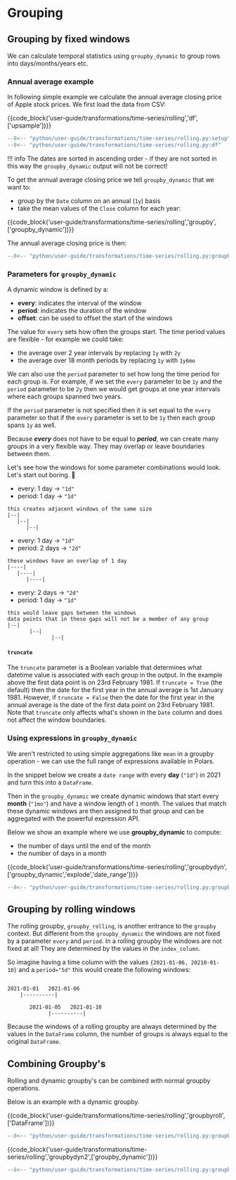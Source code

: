 # Grouping

## Grouping by fixed windows

We can calculate temporal statistics using `groupby_dynamic` to group rows into days/months/years etc.

### Annual average example

In following simple example we calculate the annual average closing price of Apple stock prices. We first load the data from CSV:

{{code_block('user-guide/transformations/time-series/rolling','df',['upsample'])}}

```python exec="on" result="text" session="user-guide/transformations/ts/rolling"
--8<-- "python/user-guide/transformations/time-series/rolling.py:setup"
--8<-- "python/user-guide/transformations/time-series/rolling.py:df"
```

!!! info 
    The dates are sorted in ascending order - if they are not sorted in this way the `groupby_dynamic` output will not be correct!

To get the annual average closing price we tell `groupby_dynamic` that we want to:

- group by the `Date` column on an annual (`1y`) basis
- take the mean values of the `Close` column for each year:

{{code_block('user-guide/transformations/time-series/rolling','groupby',['groupby_dynamic'])}}

The annual average closing price is then:

```python exec="on" result="text" session="user-guide/transformations/ts/rolling"
--8<-- "python/user-guide/transformations/time-series/rolling.py:groupby"
```

### Parameters for `groupby_dynamic`

A dynamic window is defined by a:

- **every**: indicates the interval of the window
- **period**: indicates the duration of the window
- **offset**: can be used to offset the start of the windows

The value for `every` sets how often the groups start. The time period values are flexible - for example we could take:

- the average over 2 year intervals by replacing `1y` with `2y`
- the average over 18 month periods by replacing `1y` with `1y6mo`

We can also use the `period` parameter to set how long the time period for each group is. For example, if we set the `every` parameter to be `1y` and the `period` parameter to be `2y` then we would get groups at one year intervals where each groups spanned two years.

If the `period` parameter is not specified then it is set equal to the `every` parameter so that if the `every` parameter is set to be `1y` then each group spans `1y` as well.

Because _**every**_ does not have to be equal to _**period**_, we can create many groups in a very flexible way. They may overlap
or leave boundaries between them.

Let's see how the windows for some parameter combinations would look. Let's start out boring. 🥱

>

- every: 1 day -> `"1d"`
- period: 1 day -> `"1d"`

```text
this creates adjacent windows of the same size
|--|
   |--|
      |--|
```

>

- every: 1 day -> `"1d"`
- period: 2 days -> `"2d"`

```text
these windows have an overlap of 1 day
|----|
   |----|
      |----|
```

>

- every: 2 days -> `"2d"`
- period: 1 day -> `"1d"`

```text
this would leave gaps between the windows
data points that in these gaps will not be a member of any group
|--|
       |--|
              |--|
```

#### `truncate`

The `truncate` parameter is a Boolean variable that determines what datetime value is associated with each group in the output. In the example above the first data point is on 23rd February 1981. If `truncate = True` (the default) then the date for the first year in the annual average is 1st January 1981. However, if `truncate = False` then the date for the first year in the annual average is the date of the first data point on 23rd February 1981. Note that `truncate` only affects what's shown in the
`Date` column and does not affect the window boundaries.

### Using expressions in `groupby_dynamic`

We aren't restricted to using simple aggregations like `mean` in a groupby operation - we can use the full range of expressions available in Polars.

In the snippet below we create a `date range` with every **day** (`"1d"`) in 2021 and turn this into a `DataFrame`.

Then in the `groupby_dynamic` we create dynamic windows that start every **month** (`"1mo"`) and have a window length of `1` month. The values that match these dynamic windows are then assigned to that group and can be aggregated with the powerful expression API.

Below we show an example where we use **groupby_dynamic** to compute:

- the number of days until the end of the month
- the number of days in a month

{{code_block('user-guide/transformations/time-series/rolling','groupbydyn',['groupby_dynamic','explode','date_range'])}}

```python exec="on" result="text" session="user-guide/transformations/ts/rolling"
--8<-- "python/user-guide/transformations/time-series/rolling.py:groupbydyn"
```


## Grouping by rolling windows

The rolling groupby, `groupby_rolling`, is another entrance to the `groupby` context. But different from the `groupby_dynamic` the windows are
not fixed by a parameter `every` and `period`. In a rolling groupby the windows are not fixed at all! They are determined
by the values in the `index_column`.

So imagine having a time column with the values `{2021-01-06, 20210-01-10}` and a `period="5d"` this would create the following
windows:

```text

2021-01-01   2021-01-06
    |----------|

       2021-01-05   2021-01-10
             |----------|
```

Because the windows of a rolling groupby are always determined by the values in the `DataFrame` column, the number of
groups is always equal to the original `DataFrame`.

## Combining Groupby's

Rolling and dynamic groupby's can be combined with normal groupby operations.

Below is an example with a dynamic groupby.

{{code_block('user-guide/transformations/time-series/rolling','groupbyroll',['DataFrame'])}}
    
```python exec="on" result="text" session="user-guide/transformations/ts/rolling"
--8<-- "python/user-guide/transformations/time-series/rolling.py:groupbyroll"
```

{{code_block('user-guide/transformations/time-series/rolling','groupbydyn2',['groupby_dynamic'])}}

```python exec="on" result="text" session="user-guide/transformations/ts/rolling"
--8<-- "python/user-guide/transformations/time-series/rolling.py:groupbydyn2"
```